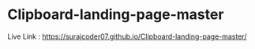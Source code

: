 # Clipboard-landing-page-master
Live Link : https://surajcoder07.github.io/Clipboard-landing-page-master/
